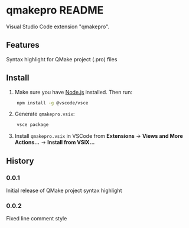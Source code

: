 # qmakepro README

Visual Studio Code extension "qmakepro".

## Features

Syntax highlight for QMake project (.pro) files

## Install

1. Make sure you have [Node.js](https://nodejs.org/) installed. Then run:
```bash
    npm install -g @vscode/vsce
```

2. Generate `qmakepro.vsix`:
```bash
    vsce package
```

3. Install `qmakepro.vsix` in VSCode from **Extensions** -> **Views and More Actions...** -> **Install from VSIX...**


## History

### 0.0.1

Initial release of QMake project syntax highlight

### 0.0.2

Fixed line comment style
